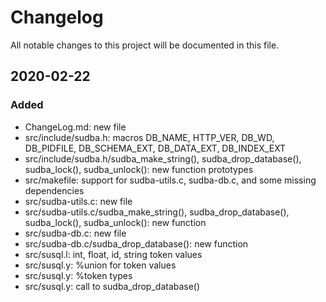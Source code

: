 # Changelog
All notable changes to this project will be documented in this file.

## 2020-02-22

### Added
- ChangeLog.md: new file
- src/include/sudba.h: macros DB_NAME, HTTP_VER, DB_WD, DB_PIDFILE, DB_SCHEMA_EXT, DB_DATA_EXT, DB_INDEX_EXT
- src/include/sudba.h/sudba_make_string(), sudba_drop_database(), sudba_lock(), sudba_unlock(): new function prototypes
- src/makefile: support for sudba-utils.c, sudba-db.c, and some missing dependencies
- src/sudba-utils.c: new file
- src/sudba-utils.c/sudba_make_string(), sudba_drop_database(), sudba_lock(), sudba_unlock(): new function
- src/sudba-db.c: new file
- src/sudba-db.c/sudba_drop_database(): new function
- src/susql.l: int, float, id, string token values
- src/susql.y: %union for token values
- src/susql.y: %token types
- src/susql.y: call to sudba_drop_database()
